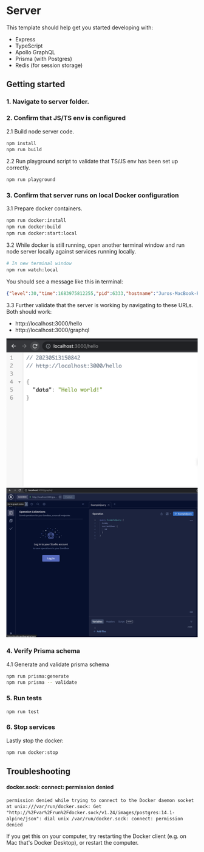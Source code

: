 # Server

This template should help get you started developing with:

- Express
- TypeScript
- Apollo GraphQL
- Prisma (with Postgres)
- Redis (for session storage)

## Getting started

### 1. Navigate to server folder.

### 2. Confirm that JS/TS env is configured

2.1 Build node server code.

```sh
npm install
npm run build
```

2.2 Run playground script to validate that TS/JS env has been set up correctly.

```sh
npm run playground
```

### 3. Confirm that server runs on local Docker configuration

3.1 Prepare docker containers.

```sh
npm run docker:install
npm run docker:build
npm run docker:start:local
```

3.2 While docker is still running, open another terminal window and
run node server locally against services running locally.

```sh
# In new terminal window
npm run watch:local
```

You should see a message like this in terminal:

```json
{"level":30,"time":1683975812255,"pid":6333,"hostname":"Juros-MacBook-Pro.local","name":"server","msg":"Server running at http://localhost:3000"}
```

3.3 Further validate that the server is working by navigating to these URLs. Both should work:

- http://localhost:3000/hello
- http://localhost:3000/graphql

![Server Hello response](./docs/media/server-hello.png)
![Server Apollo playground](./docs/media/server-apollo-playground.png)

### 4. Verify Prisma schema

4.1 Generate and validate prisma schema

```sh
npm run prisma:generate
npm run prisma -- validate
```

### 5. Run tests

```sh
npm run test
```

### 6. Stop services

Lastly stop the docker:

```sh
npm run docker:stop
```

## Troubleshooting

#### docker.sock: connect: permission denied

```
permission denied while trying to connect to the Docker daemon socket at unix:///var/run/docker.sock: Get "http://%2Fvar%2Frun%2Fdocker.sock/v1.24/images/postgres:14.1-alpine/json": dial unix /var/run/docker.sock: connect: permission denied
```

If you get this on your computer, try restarting the Docker client (e.g. on Mac that's Docker Desktop), or restart the computer.

